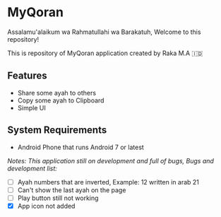 # MyQoran

Assalamu'alaikum wa Rahmatullahi wa Barakatuh, Welcome to this repository!


This is repository of MyQoran application created by Raka M.A 🇮🇩

## Features

- Share some ayah to others
- Copy some ayah to Clipboard
- Simple UI

## System Requirements

* Android Phone that runs Android 7 or latest








_Notes:_
_This application still on development and full of bugs,
Bugs and development list:_

- [ ] Ayah numbers that are inverted, Example: 12 written in arab 21
- [ ] Can't show the last ayah on the page
- [ ] Play button still not working
- [X] App icon not added
